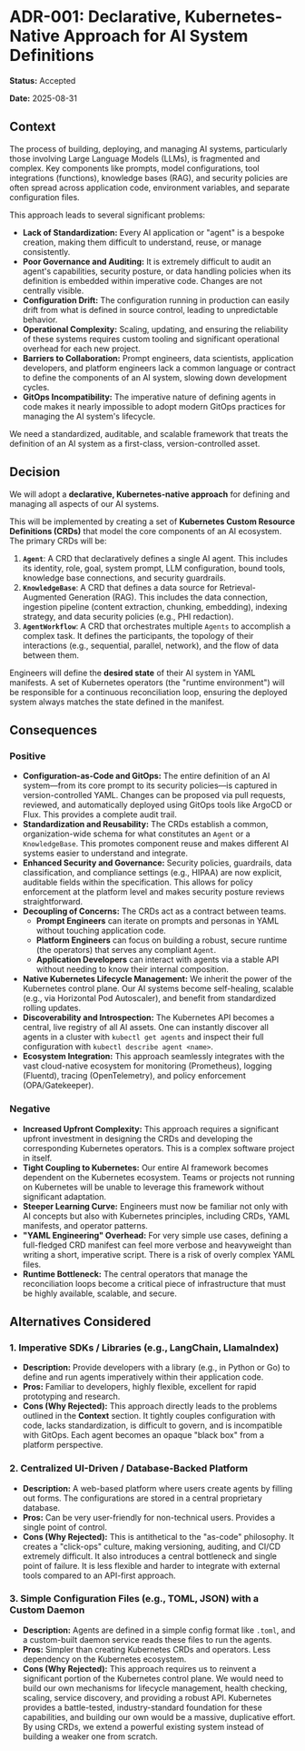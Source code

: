 # ADR-001: Declarative, Kubernetes-Native Approach for AI System Definitions

**Status:** Accepted

**Date:** 2025-08-31

## Context

The process of building, deploying, and managing AI systems, particularly those involving Large Language Models (LLMs), is fragmented and complex. Key components like prompts, model configurations, tool integrations (functions), knowledge bases (RAG), and security policies are often spread across application code, environment variables, and separate configuration files.

This approach leads to several significant problems:
*   **Lack of Standardization:** Every AI application or "agent" is a bespoke creation, making them difficult to understand, reuse, or manage consistently.
*   **Poor Governance and Auditing:** It is extremely difficult to audit an agent's capabilities, security posture, or data handling policies when its definition is embedded within imperative code. Changes are not centrally visible.
*   **Configuration Drift:** The configuration running in production can easily drift from what is defined in source control, leading to unpredictable behavior.
*   **Operational Complexity:** Scaling, updating, and ensuring the reliability of these systems requires custom tooling and significant operational overhead for each new project.
*   **Barriers to Collaboration:** Prompt engineers, data scientists, application developers, and platform engineers lack a common language or contract to define the components of an AI system, slowing down development cycles.
*   **GitOps Incompatibility:** The imperative nature of defining agents in code makes it nearly impossible to adopt modern GitOps practices for managing the AI system's lifecycle.

We need a standardized, auditable, and scalable framework that treats the definition of an AI system as a first-class, version-controlled asset.

## Decision

We will adopt a **declarative, Kubernetes-native approach** for defining and managing all aspects of our AI systems.

This will be implemented by creating a set of **Kubernetes Custom Resource Definitions (CRDs)** that model the core components of an AI ecosystem. The primary CRDs will be:

1.  **`Agent`**: A CRD that declaratively defines a single AI agent. This includes its identity, role, goal, system prompt, LLM configuration, bound tools, knowledge base connections, and security guardrails.
2.  **`KnowledgeBase`**: A CRD that defines a data source for Retrieval-Augmented Generation (RAG). This includes the data connection, ingestion pipeline (content extraction, chunking, embedding), indexing strategy, and data security policies (e.g., PHI redaction).
3.  **`AgentWorkflow`**: A CRD that orchestrates multiple `Agents` to accomplish a complex task. It defines the participants, the topology of their interactions (e.g., sequential, parallel, network), and the flow of data between them.

Engineers will define the **desired state** of their AI system in YAML manifests. A set of Kubernetes operators (the "runtime environment") will be responsible for a continuous reconciliation loop, ensuring the deployed system always matches the state defined in the manifest.

## Consequences

### Positive
*   **Configuration-as-Code and GitOps:** The entire definition of an AI system—from its core prompt to its security policies—is captured in version-controlled YAML. Changes can be proposed via pull requests, reviewed, and automatically deployed using GitOps tools like ArgoCD or Flux. This provides a complete audit trail.
*   **Standardization and Reusability:** The CRDs establish a common, organization-wide schema for what constitutes an `Agent` or a `KnowledgeBase`. This promotes component reuse and makes different AI systems easier to understand and integrate.
*   **Enhanced Security and Governance:** Security policies, guardrails, data classification, and compliance settings (e.g., HIPAA) are now explicit, auditable fields within the specification. This allows for policy enforcement at the platform level and makes security posture reviews straightforward.
*   **Decoupling of Concerns:** The CRDs act as a contract between teams.
    *   **Prompt Engineers** can iterate on prompts and personas in YAML without touching application code.
    *   **Platform Engineers** can focus on building a robust, secure runtime (the operators) that serves any compliant `Agent`.
    *   **Application Developers** can interact with agents via a stable API without needing to know their internal composition.
*   **Native Kubernetes Lifecycle Management:** We inherit the power of the Kubernetes control plane. Our AI systems become self-healing, scalable (e.g., via Horizontal Pod Autoscaler), and benefit from standardized rolling updates.
*   **Discoverability and Introspection:** The Kubernetes API becomes a central, live registry of all AI assets. One can instantly discover all agents in a cluster with `kubectl get agents` and inspect their full configuration with `kubectl describe agent <name>`.
*   **Ecosystem Integration:** This approach seamlessly integrates with the vast cloud-native ecosystem for monitoring (Prometheus), logging (Fluentd), tracing (OpenTelemetry), and policy enforcement (OPA/Gatekeeper).

### Negative
*   **Increased Upfront Complexity:** This approach requires a significant upfront investment in designing the CRDs and developing the corresponding Kubernetes operators. This is a complex software project in itself.
*   **Tight Coupling to Kubernetes:** Our entire AI framework becomes dependent on the Kubernetes ecosystem. Teams or projects not running on Kubernetes will be unable to leverage this framework without significant adaptation.
*   **Steeper Learning Curve:** Engineers must now be familiar not only with AI concepts but also with Kubernetes principles, including CRDs, YAML manifests, and operator patterns.
*   **"YAML Engineering" Overhead:** For very simple use cases, defining a full-fledged CRD manifest can feel more verbose and heavyweight than writing a short, imperative script. There is a risk of overly complex YAML files.
*   **Runtime Bottleneck:** The central operators that manage the reconciliation loops become a critical piece of infrastructure that must be highly available, scalable, and secure.

## Alternatives Considered

### 1. Imperative SDKs / Libraries (e.g., LangChain, LlamaIndex)
*   **Description:** Provide developers with a library (e.g., in Python or Go) to define and run agents imperatively within their application code.
*   **Pros:** Familiar to developers, highly flexible, excellent for rapid prototyping and research.
*   **Cons (Why Rejected):** This approach directly leads to the problems outlined in the **Context** section. It tightly couples configuration with code, lacks standardization, is difficult to govern, and is incompatible with GitOps. Each agent becomes an opaque "black box" from a platform perspective.

### 2. Centralized UI-Driven / Database-Backed Platform
*   **Description:** A web-based platform where users create agents by filling out forms. The configurations are stored in a central proprietary database.
*   **Pros:** Can be very user-friendly for non-technical users. Provides a single point of control.
*   **Cons (Why Rejected):** This is antithetical to the "as-code" philosophy. It creates a "click-ops" culture, making versioning, auditing, and CI/CD extremely difficult. It also introduces a central bottleneck and single point of failure. It is less flexible and harder to integrate with external tools compared to an API-first approach.

### 3. Simple Configuration Files (e.g., TOML, JSON) with a Custom Daemon
*   **Description:** Agents are defined in a simple config format like `.toml`, and a custom-built daemon service reads these files to run the agents.
*   **Pros:** Simpler than creating Kubernetes CRDs and operators. Less dependency on the Kubernetes ecosystem.
*   **Cons (Why Rejected):** This approach requires us to reinvent a significant portion of the Kubernetes control plane. We would need to build our own mechanisms for lifecycle management, health checking, scaling, service discovery, and providing a robust API. Kubernetes provides a battle-tested, industry-standard foundation for these capabilities, and building our own would be a massive, duplicative effort. By using CRDs, we extend a powerful existing system instead of building a weaker one from scratch.

